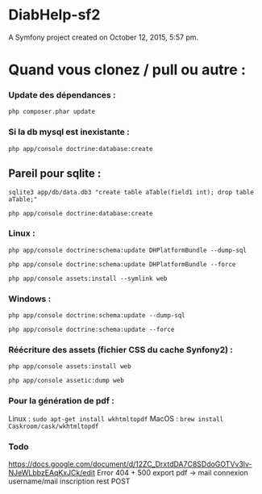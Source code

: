 DiabHelp-sf2
============

A Symfony project created on October 12, 2015, 5:57 pm.


# Quand vous clonez / pull ou autre :

### Update des dépendances :
`php composer.phar update`

### Si la db mysql est inexistante :
`php app/console doctrine:database:create`

## Pareil pour sqlite :
`sqlite3 app/db/data.db3 "create table aTable(field1 int); drop table aTable;"`

`php app/console doctrine:database:create`

### Linux :
`php app/console doctrine:schema:update DHPlatformBundle --dump-sql`

`php app/console doctrine:schema:update DHPlatformBundle --force`

`php app/console assets:install --symlink web`

### Windows :
`php app/console doctrine:schema:update --dump-sql`

`php app/console doctrine:schema:update --force`

### Réécriture des assets (fichier CSS du cache Synfony2) :
`php app/console assets:install web`

`php app/console assetic:dump web`

### Pour la génération de pdf :
Linux : 
`sudo apt-get install wkhtmltopdf`
MacOS :
`brew install Caskroom/cask/wkhtmltopdf`

### Todo
https://docs.google.com/document/d/12ZC_DrxtdDA7C8SDdoGOTVv3lv-NJeWLbbzEAqKxJCk/edit
Error 404 + 500
export pdf -> mail
connexion username/mail
inscription rest POST
